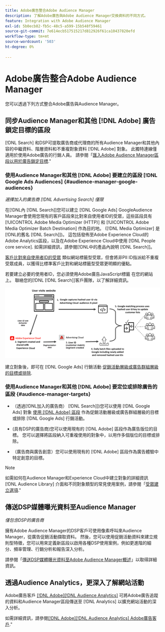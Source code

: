 ```yaml
---
title: Adobe廣告整合Adobe Audience Manager
description: 了解Adobe廣告與Adobe Audience Manager交換資料的不同方式。
feature: Integration with Adobe Audience Manager
exl-id: 5b0ecb82-fb5c-48c5-a599-15b548f59461
source-git-commit: 7e614ecb517515217d812926f61ca10437820efd
workflow-type: tm+mt
source-wordcount: '503'
ht-degree: 0%

---
```


# Adobe廣告整合Adobe Audience Manager

您可以透過下列方式整合Adobe廣告與Audience Manager。

## 同步Audience Manager和其他 [!DNL Adobe] 廣告鎖定目標的區段

[!DNL Search] 和DSP可提取廣告商或代理商的所有Audience Manager和其他內容的中繼資料、階層資料和不重複對象資料 [!DNL Adobe] 對象。 此獨特連線僅適用於使用Adobe廣告的行銷人員。 請參閱「[匯入Adobe Audience Manager區段以用於廣告鎖定目標](/help/integrations/audience-manager/import-audiences.md).&quot;

### 使用Audience Manager和其他 [!DNL Adobe] 要建立的區段 [!DNL Google Ads Audiences] {#audience-manager-google-audiences}

*選擇加入的廣告商 [!DNL Advertising Search] 僅限*

在[!DNL內 [!DNL Search]]您可以建立 [!DNL Google Ads] GoogleAudience Manager會使用您現有的客戶區段來比對來自使用者ID的受眾，這些區段具有 [!UICONTROL Adobe Media Optimizer (HTTP)] 和 [!UICONTROL Adobe Media Optimizer Batch Destination] 作為目的地。 ([!DNL Media Optimizer] 是[!DNL的舊名 [!DNL Search]])。 這包括發佈至Adobe Experience Cloud的Adobe Analytics區段，以及在Adobe Experience Cloud中使用 [!DNL People core service]. 如需詳細資訊，請參閱[!DNL中的產品內說明 [!DNL Search]]。

[客戶比對來自使用者ID的受眾](https://support.google.com/google-ads/answer/9199250) 類似網站標籤型受眾，但會將非PII ID指派給不重複受眾成員，以獲得比標準客戶比對和網站標籤型受眾更明顯的優點。

若要建立必要的使用者ID，您必須使用Adobe廣告JavaScript標籤 <!-- with a user ID parameter -->在您的網站上。 聯絡您的[!DNL [!DNL Search]]客戶團隊，以了解詳細資訊。

![區段建立程式](/help/integrations/assets/ad_search_user_id_pic.png)

建立對象後，即可在 [!DNL Google Ads] 行銷活動 [促銷活動層級或廣告群組層級的目標或排除](#audience-manager-targets).

### 使用Audience Manager和其他 [!DNL Adobe] 要定位或排除廣告的區段 {#audience-manager-targets}

* （透過[!DNL加入的廣告商） [!DNL Search]])您可以使用 [!DNL Google Ads] 對象 [使用 [!DNL Adobe] 區段](#audience-manager-google-audiences) 作為促銷活動層級或廣告群組層級的目標或排除 [!DNL Google Ads] 行銷活動。

* (具有DSP的廣告商)您可以使用現有的 [!DNL Adobe] 區段作為廣告版位的目標。 您可以選擇將區段納入可重複使用的對象中，以用作多個版位的目標或排除。

* （廣告商與廣告創意）您可以使用現有的 [!DNL Adobe] 區段作為廣告體驗中特定創意的目標。

>[!NOTE]
>
>如需如何在Audience Manager和Experience Cloud中建立對象的詳細資訊 [!DNL Audience Library] 介面和不同對象類型的常見使用案例，請參閱「[受眾建立選項](https://experienceleague.adobe.com/docs/experience-cloud-kcs/kbarticles/KA-16471.html).&quot;

## 傳送DSP媒體曝光資料至Audience Manager

*僅包含DSP的廣告商*

擁有Adobe Audience Manager的DSP客戶可使用像素呼叫來Audience Manager，從廣告促銷活動擷取資料。 然後，您可以使用促銷活動資料來建立規則型特徵，您可以用來定義新區段以啟用各種DSP使用案例，例如更進階的細分、頻率管理、行銷分析和報告深入分析。

請參閱「[傳送DSP媒體曝光資料至Adobe Audience Manager概述](/help/integrations/audience-manager/media-data-integration/overview.md)」以取得詳細資訊。

## 透過Audience Analytics，更深入了解網站活動

Adobe廣告客戶 [[!DNL Adobe][!DNL Audience Analytics]](https://experienceleague.adobe.com/docs/analytics/integration/audience-analytics/mc-audiences-aam.html) 可將Adobe廣告追蹤的資料和Audience Manager區段傳送至 [!DNL Analytics] 以擴充網站活動的深入分析。

如需詳細資訊，請參閱[[!DNL Adobe][!DNL Audience Analytics] Adobe廣告客戶](/help/integrations/audience-manager/audience-analytics.md).&quot;
